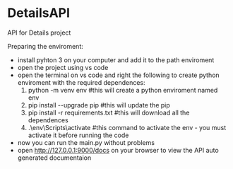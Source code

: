 # DetailsAPI
API for Details project 

Preparing the enviroment:
* install pyhton 3 on your computer and add it to the path enviroment
* open the project using vs code 
* open the terminal on vs code and right the following to create python enviroment with the required dependences:
  1.  python -m venv env #this will create a python enviroment named env
  2.  pip install --upgrade pip #this will update the pip
  3.  pip install -r requirements.txt #this will download all the dependences
  4.  .\env\Scripts\activate #this command to activate the env - you must activate it before running the code
* now you can run the main.py without problems
* open http://127.0.0.1:9000/docs on your browser to view the API auto generated documentaion


